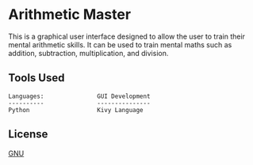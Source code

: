 # Arithmetic Master
This is a graphical user interface designed to allow the user to train their mental arithmetic skills. It can be used to train mental maths such as addition, subtraction, multiplication, and division.

## Tools Used
```
Languages:               GUI Development
----------               ---------------
Python                   Kivy Language
```

## License
[GNU ](https://choosealicense.com/licenses/gpl-3.0/)
